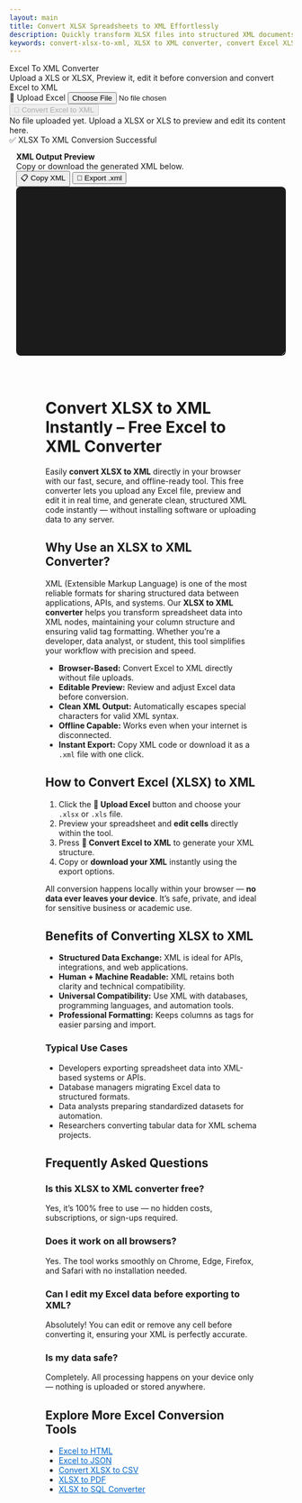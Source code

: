 ```yaml
---
layout: main
title: Convert XLSX Spreadsheets to XML Effortlessly
description: Quickly transform XLSX files into structured XML documents with  browser-based XLSX to XML converter. Fast, secure, and offline-friendly.
keywords: convert-xlsx-to-xml, XLSX to XML converter, convert Excel XLSX to XML, online XLSX to XML tool, free XLSX to XML
---
```

<script src="https://cdnjs.cloudflare.com/ajax/libs/xlsx/0.18.5/xlsx.full.min.js"></script>

<script src="https://cdnjs.cloudflare.com/ajax/libs/xlsx/0.18.5/xlsx.full.min.js"></script>

<div class="csvx-container">
  <div class="csvx-panel" id="csvPanelXml">
    <div class="panel-header">
      <div>
        <div class="title">Excel To XML Converter</div>
        <div class="small">Upload a XLS or XLSX, Preview it, edit it before conversion and convert Excel to XML </div>
      </div>
      <div class="controls">
        <label class="csvx-btn" id="uploadBtnXml" title="Upload CSV">
          📂 Upload Excel
          <input id="fileInputXml" type="file" accept=".xls, .xlsx">
        </label>
        <button class="csvx-btn primary" id="convertBtnXml" disabled title="Convert Excel to XML">🔄 Convert Excel to XML</button>
      </div>
    </div>
    <div id="csvPreviewXml" class="csvx-preview" contenteditable>
      <div class="small" id="placeholderXml">No file uploaded yet. Upload a XLSX or XLS to preview and edit its content here.</div>
    </div>
    <div id="toastXml" class="csvx-toast">✅ XLSX To XML Conversion Successful</div>
  </div>
</div>

<div class="csvx-container">  
  <div id="xmlPanel" class="csvx-excel-panel">
    <div class="csvx-panel" style="padding:12px;">
      <div class="excel-header">
        <div>
          <div style="font-weight:700">XML Output Preview</div>
          <div class="small">Copy or download the generated XML below.</div>
        </div>
        <div class="controls">
          <button class="csvx-btn" id="copyXmlBtn" title="Copy XML to Clipboard">📋 Copy XML</button>
          <button class="csvx-btn" id="exportXmlBtn" title="Download as XML File">💾 Export .xml</button>
        </div>
      </div>
      <textarea id="xmlPreview" class="csvx-preview" style="min-height:300px; background:#1b1b1b; color:#eee; font-family:monospace; padding:10px; border:none; width:100%; border-radius:8px;" contenteditable="true"></textarea>
    </div>
  </div>
</div>

<script src="/assets/js/xlsx-to-xml.js"></script>

<div style="margin:4rem">

<h1>Convert XLSX to XML Instantly – Free Excel to XML Converter</h1>

<p>
Easily <strong>convert XLSX to XML</strong> directly in your browser with our fast, secure, and offline-ready tool. 
This free converter lets you upload any Excel file, preview and edit it in real time, and generate 
clean, structured XML code instantly — without installing software or uploading data to any server.
</p>

<h2>Why Use an XLSX to XML Converter?</h2>

<p>
XML (Extensible Markup Language) is one of the most reliable formats for sharing structured data between applications, APIs, and systems.  
Our <strong>XLSX to XML converter</strong> helps you transform spreadsheet data into XML nodes, maintaining your column structure 
and ensuring valid tag formatting. Whether you’re a developer, data analyst, or student, this tool simplifies your workflow 
with precision and speed.
</p>

<ul>
  <li><strong>Browser-Based:</strong> Convert Excel to XML directly without file uploads.</li>
  <li><strong>Editable Preview:</strong> Review and adjust Excel data before conversion.</li>
  <li><strong>Clean XML Output:</strong> Automatically escapes special characters for valid XML syntax.</li>
  <li><strong>Offline Capable:</strong> Works even when your internet is disconnected.</li>
  <li><strong>Instant Export:</strong> Copy XML code or download it as a <code>.xml</code> file with one click.</li>
</ul>

<h2>How to Convert Excel (XLSX) to XML</h2>

<ol>
  <li>Click the <strong>📂 Upload Excel</strong> button and choose your <code>.xlsx</code> or <code>.xls</code> file.</li>
  <li>Preview your spreadsheet and <strong>edit cells</strong> directly within the tool.</li>
  <li>Press <strong>🔄 Convert Excel to XML</strong> to generate your XML structure.</li>
  <li>Copy or <strong>download your XML</strong> instantly using the export options.</li>
</ol>

<p>
All conversion happens locally within your browser — <strong>no data ever leaves your device</strong>. 
It’s safe, private, and ideal for sensitive business or academic use.
</p>

<h2>Benefits of Converting XLSX to XML</h2>

<ul>
  <li><strong>Structured Data Exchange:</strong> XML is ideal for APIs, integrations, and web applications.</li>
  <li><strong>Human + Machine Readable:</strong> XML retains both clarity and technical compatibility.</li>
  <li><strong>Universal Compatibility:</strong> Use XML with databases, programming languages, and automation tools.</li>
  <li><strong>Professional Formatting:</strong> Keeps columns as tags for easier parsing and import.</li>
</ul>

<h3>Typical Use Cases</h3>

<ul>
  <li>Developers exporting spreadsheet data into XML-based systems or APIs.</li>
  <li>Database managers migrating Excel data to structured formats.</li>
  <li>Data analysts preparing standardized datasets for automation.</li>
  <li>Researchers converting tabular data for XML schema projects.</li>
</ul>

<h2>Frequently Asked Questions</h2>

<h3>Is this XLSX to XML converter free?</h3>
<p>Yes, it’s 100% free to use — no hidden costs, subscriptions, or sign-ups required.</p>

<h3>Does it work on all browsers?</h3>
<p>Yes. The tool works smoothly on Chrome, Edge, Firefox, and Safari with no installation needed.</p>

<h3>Can I edit my Excel data before exporting to XML?</h3>
<p>Absolutely! You can edit or remove any cell before converting it, ensuring your XML is perfectly accurate.</p>

<h3>Is my data safe?</h3>
<p>Completely. All processing happens on your device only — nothing is uploaded or stored anywhere.</p>

<h2>Explore More Excel Conversion Tools</h2>
<ul>
  <li><a href="excel-to-html" style="color:#0066cc; text-decoration:underline;">Excel to HTML</a></li>
  <li><a href="excel-to-json" style="color:#0066cc; text-decoration:underline;">Excel to JSON</a></li>
  <li><a href="convert-xlsx-to-csv" style="color:#0066cc; text-decoration:underline;">Convert XLSX to CSV</a></li>
  <li><a href="xlsx-to-pdf" style="color:#0066cc; text-decoration:underline;">XLSX to PDF</a></li>
  <li><a href="xlsx-to-sql-converter" style="color:#0066cc; text-decoration:underline;">XLSX to SQL Converter</a></li>
</ul>

</div>


<!-- ✅ WebApplication Schema -->
<script type="application/ld+json">
{
  "@context": "https://schema.org",
  "@type": "WebApplication",
  "name": "XLSX to XML Converter",
  "alternateName": "Convert Excel Spreadsheets to XML Online",
  "operatingSystem": "Any",
  "applicationCategory": "UtilityApplication",
  "applicationSubCategory": "File Conversion",
  "description": "Convert Excel XLSX and XLS spreadsheets to XML format instantly with this free browser-based converter. No uploads, no installations — fast, secure, and private data conversion directly on your device.",
  "url": "https://smallsuggestions.com/convert-xlsx-to-xml",
  "image": "https://smallsuggestions.com/assets/img/xlsx-to-xml-tool.webp",
  "creator": {
    "@type": "Organization",
    "name": "Small Suggestions",
    "url": "https://smallsuggestions.com"
  },
  "featureList": [
    "Instant XLSX to XML conversion",
    "Preview and edit data before exporting",
    "Download XML instantly",
    "No software installation required",
    "Completely client-side — no data uploads"
  ],
  "offers": {
    "@type": "Offer",
    "price": "0",
    "priceCurrency": "USD",
    "category": "Free"
  },
  "softwareVersion": "1.0.0",
  "browserRequirements": "Works on all JavaScript-enabled browsers",
  "permissions": "No data storage or tracking involved",
  "inLanguage": "en",
  "about": {
    "@type": "Thing",
    "name": "Excel to XML Conversion",
    "sameAs": [
      "https://en.wikipedia.org/wiki/Microsoft_Excel",
      "https://en.wikipedia.org/wiki/XML",
      "https://smallsuggestions.com/excel-to-html",
    "https://smallsuggestions.com/excel-to-json",
    "https://smallsuggestions.com/convert-xlsx-to-csv",
    "https://smallsuggestions.com/xlsx-to-pdf",
    "https://smallsuggestions.com/xlsx-to-sql-converter"
    ]
  }
}
</script>

<!-- ✅ ConvertAction Schema -->
<script type="application/ld+json">
{
  "@context": "https://schema.org",
  "@type": "Action",
  "@id": "#convertXlsxToXml",
  "name": "Convert XLSX to XML",
  "description": "This online tool lets you convert Excel files (.xls or .xlsx) into XML directly in your browser with no uploads or installations.",
  "actionStatus": "PotentialActionStatus",
  "object": {
    "@type": "Dataset",
    "name": "Excel Spreadsheet",
    "description": "Excel file containing structured data."
  },
  "result": {
    "@type": "Dataset",
    "name": "XML Output",
    "description": "XML file generated from the uploaded Excel data."
  },
  "target": {
    "@type": "EntryPoint",
    "urlTemplate": "https://smallsuggestions.com/convert-xlsx-to-xml",
    "actionPlatform": [
      "https://schema.org/DesktopWebPlatform",
      "https://schema.org/MobileWebPlatform"
    ]
  }
}
</script>

<!-- ✅ Dataset Schema -->
<script type="application/ld+json">
{
  "@context": "https://schema.org",
  "@graph": [
    {
      "@type": "Dataset",
      "@id": "#inputExcelDataset",
      "name": "Excel Data Input",
      "description": "Structured Excel (XLS/XLSX) data uploaded by users for conversion into XML format.",
      "keywords": ["Excel", "XLSX", "Spreadsheet", "Data conversion"],
      "license": "https://creativecommons.org/licenses/by/4.0/",
      "creator": {
        "@type": "Organization",
        "name": "Small Suggestions"
      }
    },
    {
      "@type": "Dataset",
      "@id": "#outputXmlDataset",
      "name": "XML File Output",
      "description": "XML file generated from the input Excel data, properly formatted and ready for use.",
      "keywords": ["XML", "Spreadsheet", "Data export", "Structured XML"],
      "license": "https://creativecommons.org/licenses/by/4.0/",
      "creator": {
        "@type": "Organization",
        "name": "Small Suggestions"
      }
    }
  ]
}
</script>

<!-- ✅ HowTo Schema -->
<script type="application/ld+json">
{
  "@context": "https://schema.org",
  "@type": "HowTo",
  "name": "How to Convert XLSX to XML",
  "description": "Follow these steps to convert your Excel spreadsheet into XML format using our free online tool.",
  "step": [
    {
      "@type": "HowToStep",
      "position": 1,
      "name": "Upload Excel File",
      "text": "Click the Upload button and select your Excel file (.xls or .xlsx) from your device."
    },
    {
      "@type": "HowToStep",
      "position": 2,
      "name": "Preview and Edit",
      "text": "View your spreadsheet in the preview panel and modify any data if needed."
    },
    {
      "@type": "HowToStep",
      "position": 3,
      "name": "Convert to XML",
      "text": "Click the Convert Excel to XML button to generate your XML file."
    },
    {
      "@type": "HowToStep",
      "position": 4,
      "name": "Download XML File",
      "text": "Copy or download your XML file for use in databases, web apps, or APIs."
    }
  ]
}
</script>

<!-- ✅ ItemList Schema (Related Tools) -->
<script type="application/ld+json">
{
  "@context": "https://schema.org",
  "@type": "ItemList",
  "name": "Related Excel Conversion Tools",
  "itemListOrder": "Ascending",
  "itemListElement": [
    { "@type": "ListItem", "position": 1, "name": "Excel to HTML", "url": "https://smallsuggestions.com/excel-to-html" },
    { "@type": "ListItem", "position": 2, "name": "Excel to JSON", "url": "https://smallsuggestions.com/excel-to-json" },
    { "@type": "ListItem", "position": 3, "name": "Convert XLSX to CSV", "url": "https://smallsuggestions.com/convert-xlsx-to-csv" },
    { "@type": "ListItem", "position": 4, "name": "XLSX to PDF", "url": "https://smallsuggestions.com/xlsx-to-pdf" },
    { "@type": "ListItem", "position": 5, "name": "XLSX to SQL Converter", "url": "https://smallsuggestions.com/xlsx-to-sql-converter" }
  ]
}
</script>

<!-- ✅ FAQPage Schema -->
<script type="application/ld+json">
{
  "@context": "https://schema.org",
  "@type": "FAQPage",
  "mainEntity": [
    {
      "@type": "Question",
      "name": "Is this XLSX to XML converter free to use?",
      "acceptedAnswer": { "@type": "Answer", "text": "Yes, our XLSX to XML converter is completely free and works directly in your browser." }
    },
    {
      "@type": "Question",
      "name": "Does the conversion happen online or offline?",
      "acceptedAnswer": { "@type": "Answer", "text": "All conversions are performed locally in your browser. No data is uploaded or stored on any server." }
    },
    {
      "@type": "Question",
      "name": "Which Excel formats are supported?",
      "acceptedAnswer": { "@type": "Answer", "text": "You can upload both .xls and .xlsx files for conversion to XML." }
    },
    {
      "@type": "Question",
      "name": "Can I edit my spreadsheet before converting?",
      "acceptedAnswer": { "@type": "Answer", "text": "Yes, the live preview allows you to modify cells before generating XML output." }
    },
    {
      "@type": "Question",
      "name": "Is my data safe during conversion?",
      "acceptedAnswer": { "@type": "Answer", "text": "Yes, the entire process happens locally on your device. No external servers are involved." }
    },
    {
      "@type": "Question",
      "name": "Do I need to install any software?",
      "acceptedAnswer": { "@type": "Answer", "text": "No installation is required — the tool works directly in your web browser." }
    },
    {
      "@type": "Question",
      "name": "Can I use it on mobile devices?",
      "acceptedAnswer": { "@type": "Answer", "text": "Yes, it works on all modern mobile browsers that support JavaScript." }
    },
    {
      "@type": "Question",
      "name": "Will my XML maintain proper formatting?",
      "acceptedAnswer": { "@type": "Answer", "text": "Yes, all XML files are properly formatted with tags corresponding to your spreadsheet columns." }
    },
    {
      "@type": "Question",
      "name": "Can I convert large Excel files?",
      "acceptedAnswer": { "@type": "Answer", "text": "Yes, it can handle large files efficiently, depending on your browser's memory capacity." }
    },
    {
      "@type": "Question",
      "name": "Which browsers are supported?",
      "acceptedAnswer": { "@type": "Answer", "text": "The converter works on Chrome, Firefox, Edge, Safari, and other modern browsers." }
    }
  ]
}
</script>
